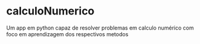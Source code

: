 # calculoNumerico
Um app em python capaz de resolver problemas em calculo numérico com foco em aprendizagem dos respectivos metodos 
